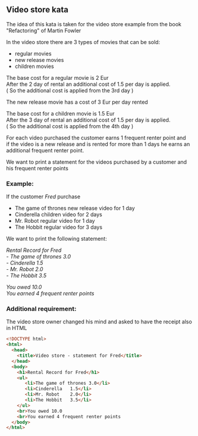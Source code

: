 
## Video store kata

The idea of this kata is taken for the video store example from the book "Refactoring" of Martin Fowler  

In the video store there are 3 types of movies that can be sold:  
- regular movies 
- new release movies 
- children movies

The base cost for a regular movie is 2 Eur  
After the 2 day of rental an additional cost of 1.5 per day is applied.   
( So the additional cost is applied from the 3rd day )  
  
The new release movie has a cost of 3 Eur per day rented  

The base cost for a children movie is 1.5 Eur  
After the 3 day of rental an additional cost of 1.5 per day is applied.   
( So the additional cost is applied from the 4th day )   
  
For each video purchased the customer earns 1 frequent renter point and  
if the video is a new release and is rented for more than 1 days he earns an additional frequent renter point.

We want to print a statement for the videos purchased by a customer and his frequent renter points 

### Example: 
If the customer <i>Fred</i> purchase 
- The game of thrones new release video for 1 day
- Cinderella children video for 2 days
- Mr. Robot regular video for 1 day
- The Hobbit regular video for 3 days

We want to print the following statement:

<i>Rental Record for Fred</i>  
<i>- The game of thrones 3.0</i>   
<i>- Cinderella	1.5</i>   
<i>- Mr. Robot 2.0</i>  
<i>- The Hobbit	3.5</i>   


<i>You owed 10.0</i>   
<i>You earned 4 frequent renter points</i> 


### Additional requirement: 

The video store owner changed his mind and asked to have the receipt also in HTML

```html
<!DOCTYPE html>
<html>
  <head>
    <title>Video store - statement for Fred</title>
  </head>
  <body>
    <h1>Rental Record for Fred</h1>
    <ul>
       <li>The game of thrones 3.0</li>
       <li>Cinderella	1.5</li>
       <li>Mr. Robot	2.0</li>
       <li>The Hobbit	3.5</li>
    </ul>
    <br>You owed 10.0
    <br>You earned 4 frequent renter points
  </body>
</html>
```
